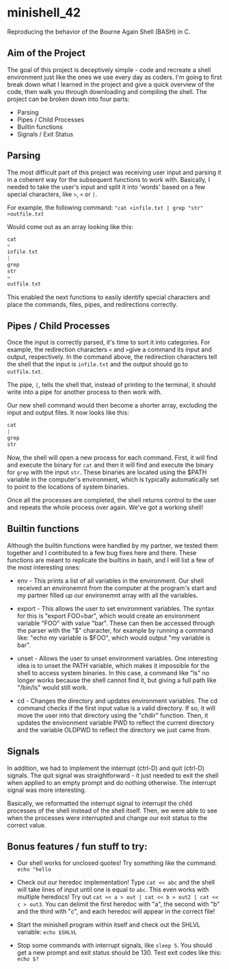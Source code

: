 # minishell_42
Reproducing the behavior of the Bourne Again Shell (BASH) in C.

## Aim of the Project
The goal of this project is deceptively simple - code and recreate a shell environment just like the ones we use every day as coders. I'm going to first break down what I learned in the project and give a quick overview of the code, then walk you through downloading and compiling the shell. The project can be broken down into four parts: 

- Parsing
- Pipes / Child Processes
- Builtin functions
- Signals / Exit Status

## Parsing

The most difficult part of this project was receiving user input and parsing it in a coherent way for the subsequent functions to work with. Basically, I needed to take the user's input and split it into 'words' based on a few special characters, like ```>```, ```<``` or ```|```.

For example, the following command: ```"cat <infile.txt | grep "str" >outfile.txt```

Would come out as an array looking like this:

```c
cat
<
infile.txt
|
grep
str
>
outfile.txt
```

This enabled the next functions to easily identify special characters and place the commands, files, pipes, and redirections correctly. 

## Pipes / Child Processes

Once the input is correctly parsed, it's time to sort it into categories. For example, the redirection characters ```<``` and ```>```give a command its input and output, respectively. In the command above, the redirection characters tell the shell that the input is ```infile.txt``` and the output should go to ```outfile.txt```. 

The pipe, ```|```, tells the shell that, instead of printing to the terminal, it should write into a pipe for another process to then work with. 

Our new shell command would then become a shorter array, excluding the input and output files. It now looks like this: 

```c
cat
|
grep
str
```

Now, the shell will open a new process for each command. First, it will find and execute the binary for ```cat``` and then it will find and execute the binary for ```grep``` with the input ```str```. These binaries are located using the $PATH variable in the computer's environment, which is typically automatically set to point to the locations of system binaries. 

Once all the processes are completed, the shell returns control to the user and repeats the whole process over again. We've got a working shell!

## Builtin functions

Although the builtin functions were handled by my partner, we tested them together and I contributed to a few bug fixes here and there. These functions are meant to replicate the builtins in bash, and I will list a few of the most interesting ones: 

- env - This prints a list of all variables in the environment. Our shell received an environemnt from the computer at the program's start and my partner filled up our environemnt array with all the variables. 

- export - This allows the user to set environment variables. The syntax for this is "export FOO=bar", which would create an environment variable "FOO" with value "bar". These can then be accessed through the parser with the "$" character, for example by running a command like: "echo my variable is $FOO", which would output "my variable is bar". 

- unset - Allows the user to unset environment variables. One interesting idea is to unset the PATH variable, which makes it impossible for the shell to access system binaries. In this case, a command like "ls" no longer works because the shell cannot find it, but giving a full path like "/bin/ls" would still work. 

- cd - Changes the directory and updates environment variables. The cd command checks if the first input value is a valid directory. If so, it will move the user into that directory using the "chdir" function. Then, it updates the environment variable PWD to reflect the current directory and the variable OLDPWD to reflect the directory we just came from. 

## Signals

In addition, we had to implement the interrupt (ctrl-D) and quit (ctrl-D) signals. The quit signal was straightforward - it just needed to exit the shell when applied to an empty prompt and do nothing otherwise. The interrupt signal was more interesting. 

Basically, we reformatted the interrupt signal to interrupt the child processes of the shell instead of the shell itself. Then, we were able to see when the processes were interrupted and change our exit status to the correct value.

## Bonus features / fun stuff to try: 

- Our shell works for unclosed quotes! Try something like the command: ```echo "hello```

- Check out our heredoc implementation! Type ```cat << abc``` and the shell will take lines of input until one is equal to ```abc```. This even works with multiple heredocs! Try out ```cat << a > out | cat << b > out2 | cat << c > out3```. You can delimit the first heredoc with "a", the second with "b" and the third with "c", and each heredoc will appear in the correct file! 

- Start the minishell program within itself and check out the SHLVL variable: ```echo $SHLVL```

- Stop some commands with interrupt signals, like ```sleep 5```. You should get a new prompt and exit status should be 130. Test exit codes like this: ```echo $?```
